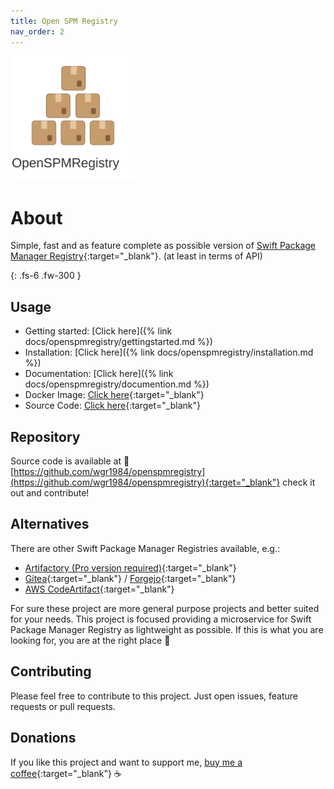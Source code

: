 ```yaml
---
title: Open SPM Registry
nav_order: 2
---
```

<img src="../../assets/images/openspmregistry_icon.svg" width="200" height="200">

# About
Simple, fast and as feature complete as possible version
of [Swift Package Manager Registry](https://github.com/swiftlang/swift-package-manager/blob/main/Documentation/PackageRegistry/Registry.md){:target="_blank"}.
(at least in terms of API)

{: .fs-6 .fw-300 }

## Usage

- Getting started: [Click here]({% link docs/openspmregistry/gettingstarted.md %})
- Installation: [Click here]({% link docs/openspmregistry/installation.md %})
- Documentation: [Click here]({% link docs/openspmregistry/documention.md %})
- Docker Image: [Click here](https://hub.docker.com/r/wgr1984/openspmregistry){:target="_blank"}
- Source Code: [Click here](https://github.com/wgr1984/openspmregistry){:target="_blank"}
  
## Repository

Source code is available at 🔗 [https://github.com/wgr1984/openspmregistry](https://github.com/wgr1984/openspmregistry){:target="_blank"} check it out and contribute!

## Alternatives

There are other Swift Package Manager Registries available, e.g.:
- [Artifactory (Pro version required)](https://jfrog.com/artifactory/){:target="_blank"}
- [Gitea](https://docs.gitea.com/usage/packages/swift){:target="_blank"} / [Forgejo](https://forgejo.org/docs/latest/user/packages/swift/){:target="_blank"}
- [AWS CodeArtifact](https://aws.amazon.com/codeartifact/){:target="_blank"}

For sure these project are more general purpose projects and better suited for your needs.
This project is focused providing a microservice for Swift Package Manager Registry as lightweight as possible.
If this is what you are looking for, you are at the right place 🙂

## Contributing

Please feel free to contribute to this project. Just open issues, feature requests or pull requests.

## Donations

If you like this project and want to support me, [buy me a coffee](https://buymeacoffee.com/wreithmeiep){:target="_blank"} ☕️

